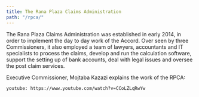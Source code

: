 ```yaml
---
title: The Rana Plaza Claims Administration
path: "/rpca/"
---
```


The Rana Plaza Claims Administration was established in early 2014, in order to implement the day to day work of the Accord. Over seen by three Commissioners, it also employed a team of lawyers, accountants and IT specialists to process the claims, develop and run the calculation software, support the setting up of bank accounts, deal with legal issues and oversee the post claim services. 

Executive Commissioner, Mojtaba Kazazi  explains the work of the RPCA:

`youtube: https://www.youtube.com/watch?v=CCoLZLqRwYw`